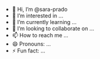 - 👋 Hi, I’m @sara-prado
- 👀 I’m interested in ...
- 🌱 I’m currently learning ...
- 💞️ I’m looking to collaborate on ...
- 📫 How to reach me ...
- 😄 Pronouns: ...
- ⚡ Fun fact: ...

<!---
sara-prado/sara-prado is a ✨ special ✨ repository because its `README.md` (this file) appears on your GitHub profile.
You can click the Preview link to take a look at your changes.
--->
